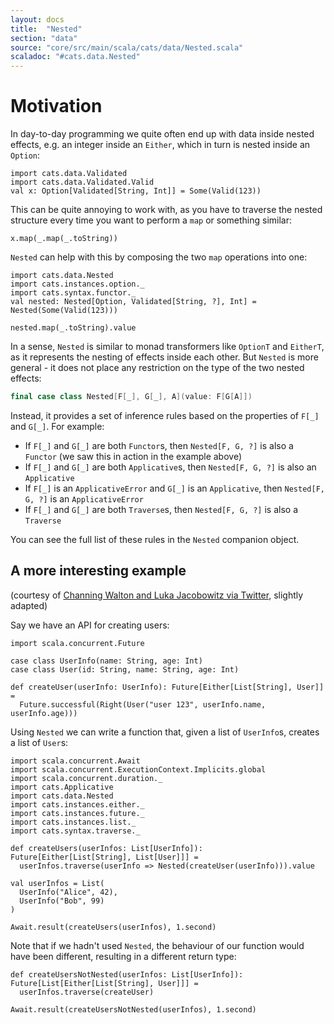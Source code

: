 ```yaml
---
layout: docs
title:  "Nested"
section: "data"
source: "core/src/main/scala/cats/data/Nested.scala"
scaladoc: "#cats.data.Nested"
---
```


# Motivation

In day-to-day programming we quite often end up with data inside nested
effects, e.g. an integer inside an `Either`, which in turn is nested inside
an `Option`:

```tut:silent
import cats.data.Validated
import cats.data.Validated.Valid
val x: Option[Validated[String, Int]] = Some(Valid(123))
```

This can be quite annoying to work with, as you have to traverse the nested
structure every time you want to perform a `map` or something similar:

```tut:book
x.map(_.map(_.toString))
```

`Nested` can help with this by composing the two `map` operations into one:

```tut:silent
import cats.data.Nested
import cats.instances.option._
import cats.syntax.functor._
val nested: Nested[Option, Validated[String, ?], Int] = Nested(Some(Valid(123)))
```

```tut:book
nested.map(_.toString).value
```

In a sense, `Nested` is similar to monad transformers like `OptionT` and
`EitherT`, as it represents the nesting of effects inside each other. But
`Nested` is more general - it does not place any restriction on the type of the
two nested effects:

```scala
final case class Nested[F[_], G[_], A](value: F[G[A]])
```

Instead, it provides a set of inference rules based on the properties of `F[_]`
and `G[_]`. For example:

* If `F[_]` and `G[_]` are both `Functor`s, then `Nested[F, G, ?]` is also a
    `Functor` (we saw this in action in the example above)
* If `F[_]` and `G[_]` are both `Applicative`s, then `Nested[F, G, ?]` is also an
    `Applicative`
* If `F[_]` is an `ApplicativeError` and `G[_]` is an `Applicative`, then
    `Nested[F, G, ?]` is an `ApplicativeError`
* If `F[_]` and `G[_]` are both `Traverse`s, then `Nested[F, G, ?]` is also a
    `Traverse`

You can see the full list of these rules in the `Nested` companion object.

## A more interesting example

(courtesy of [Channing Walton and Luka Jacobowitz via
Twitter](https://twitter.com/LukaJacobowitz/status/1017355319473786880),
slightly adapted)

Say we have an API for creating users:

```tut:silent
import scala.concurrent.Future

case class UserInfo(name: String, age: Int)
case class User(id: String, name: String, age: Int)

def createUser(userInfo: UserInfo): Future[Either[List[String], User]] =
  Future.successful(Right(User("user 123", userInfo.name, userInfo.age)))
```

Using `Nested` we can write a function that, given a list of `UserInfo`s,
creates a list of `User`s:

```tut:silent
import scala.concurrent.Await
import scala.concurrent.ExecutionContext.Implicits.global
import scala.concurrent.duration._
import cats.Applicative
import cats.data.Nested
import cats.instances.either._
import cats.instances.future._
import cats.instances.list._
import cats.syntax.traverse._

def createUsers(userInfos: List[UserInfo]): Future[Either[List[String], List[User]]] =
  userInfos.traverse(userInfo => Nested(createUser(userInfo))).value

val userInfos = List(
  UserInfo("Alice", 42),
  UserInfo("Bob", 99)
)
```

```tut:book
Await.result(createUsers(userInfos), 1.second)
```

Note that if we hadn't used `Nested`, the behaviour of our function would have
been different, resulting in a different return type:

```tut:silent
def createUsersNotNested(userInfos: List[UserInfo]): Future[List[Either[List[String], User]]] =
  userInfos.traverse(createUser)
```

```tut:book
Await.result(createUsersNotNested(userInfos), 1.second)
```
